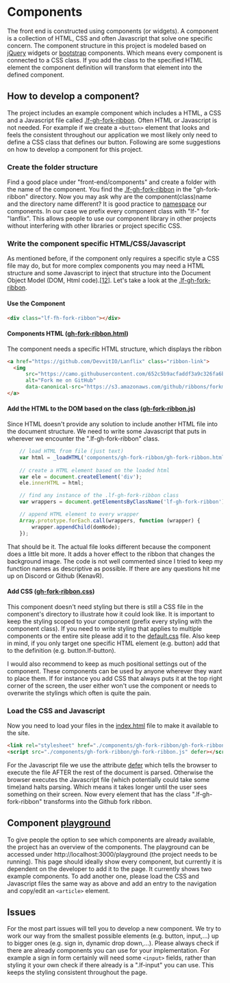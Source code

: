 # Components
The front end is constructed using components (or widgets). A component is a collection of HTML, CSS and often Javascript that solve one specific concern. The component structure in this project is modeled based on [jQuery](https://jquery.com/) widgets or [bootstrap](http://getbootstrap.com/) components. Which means every component is connected to a CSS class. If you add the class to the specified HTML element the component definition will transform that element into the defined component.

## How to develop a component?
The project includes an example component which includes a HTML, a CSS and a Javascript file called [.lf-gh-fork-ribbon](https://github.com/DevvitIO/Lanflix/blob/master/front-end/components/gh-fork-ribbon). Often HTML or Javascript is not needed. For example if we create a ```<button>``` element that looks and feels the consistent throughout our application we most likely only need to define a CSS class that defines our button. Following are some suggestions on how to develop a component for this project. 

### Create the folder structure
Find a good place under "front-end/components" and create a folder with the name of the component. You find the [.lf-gh-fork-ribbon](https://github.com/DevvitIO/Lanflix/blob/master/front-end/components/gh-fork-ribbon) in the "gh-fork-ribbon" directory. Now you may ask why are the component(class)name and the directory name different? It is good practice to [namespace](https://en.wikipedia.org/wiki/Namespace) our components. In our case we prefix every component class with "lf-" for "lanflix". This allows people to use our component library in other projects without interfering with other libraries or project specific CSS. 

### Write the component specific HTML/CSS/Javascript
As mentioned before, if the component only requires a specific style a CSS file may do, but for more complex components you may need a HTML structure and some Javascript to inject that structure into the Document Object Model (DOM, Html code).\[[1](https://developer.mozilla.org/en-US/docs/Web/API/Document_Object_Model)[2](https://www.w3.org/TR/WD-DOM/introduction.html)\]. Let's take a look at the [.lf-gh-fork-ribbon]().

 #### Use the Component

 ```html
 <div class="lf-fh-fork-ribbon"></div>
 ```

 #### Components HTML ([gh-fork-ribbon.html](https://github.com/DevvitIO/Lanflix/blob/master/front-end/components/gh-fork-ribbon/gh-fork-ribbon.html))
 The component needs a specific HTML structure, which displays the ribbon

  ```html
 <a href="https://github.com/DevvitIO/Lanflix" class="ribbon-link">
    <img 
        src="https://camo.githubusercontent.com/652c5b9acfaddf3a9c326fa6bde407b87f7be0f4/68747470733a2f2f73332e616d617a6f6e6177732e636f6d2f6769746875622f726962626f6e732f666f726b6d655f72696768745f6f72616e67655f6666373630302e706e67" 
        alt="Fork me on GitHub" 
        data-canonical-src="https://s3.amazonaws.com/github/ribbons/forkme_right_orange_ff7600.png">
</a>
 ```

#### Add the HTML to the DOM based on the class ([gh-fork-ribbon.js](https://github.com/DevvitIO/Lanflix/blob/master/front-end/components/gh-fork-ribbon))
Since HTML doesn't provide any solution to include another HTML file into the document structure. We need to write some Javascript that puts in wherever we encounter the ".lf-gh-fork-ribbon" class.

```javascript
    // load HTML from file (just text)
    var html = _loadHTML('components/gh-fork-ribbon/gh-fork-ribbon.html')
    
    // create a HTML element based on the loaded html
    var ele = document.createElement('div');
    ele.innerHTML = html;

    // find any instance of the .lf-gh-fork-ribbon class
    var wrappers = document.getElementsByClassName('lf-gh-fork-ribbon');

    // append HTML element to every wrapper
    Array.prototype.forEach.call(wrappers, function (wrapper) {
        wrapper.appendChild(domNode);
    });

```
That should be it. The actual file looks different because the component does a little bit more. It adds a hover effect to the ribbon that changes the background image. The code is not well commented since I tried to keep my function names as descriptive as possible. If there are any questions hit me up on Discord or Github (KenavR).

#### Add CSS ([gh-fork-ribbon.css](https://github.com/DevvitIO/Lanflix/blob/master/front-end/components/gh-fork-ribbon/gh-fork-ribbon.css))
This component doesn't need styling but there is still a CSS file in the component's directory to illustrate how it could look like. It is important to keep the styling scoped to your component (prefix every styling with the component class). If you need to write styling that applies to multiple components or the entire site please add it to the [default.css](https://github.com/DevvitIO/Lanflix/blob/master/front-end/default.css) file. Also keep in mind, if you only target one specific HTML element (e.g. button) add that to the definition (e.g. button.lf-button).

I would also recommend to keep as much positional settings out of the component. These components can be used by anyone wherever they want to place them. If for instance you add CSS that always puts it at the top right corner of the screen, the user either won't use the component or needs to overwrite the stylings which often is quite the pain.

### Load the CSS and Javascript
Now you need to load your files in the [index.html](https://github.com/DevvitIO/Lanflix/blob/master/front-end/index.html) file to make it available to the site. 

```html
<link rel="stylesheet" href="./components/gh-fork-ribbon/gh-fork-ribbon.css">
<script src="./components/gh-fork-ribbon/gh-fork-ribbon.js" defer></script>
```
For the Javascript file we use the attribute [defer](https://developer.mozilla.org/de/docs/Web/HTML/Element/script) which tells the browser to execute the file AFTER the rest of the document is parsed. Otherwise the browser executes the Javascript file (which potentially could take some time)and halts parsing. Which means it takes longer until the user sees something on their screen. Now every element that has the class ".lf-gh-fork-ribbon" transforms into the Github fork ribbon.

## Component [playground](https://github.com/DevvitIO/Lanflix/blob/master/front-end/component-playground)
To give people the option to see which components are already available, the project has an overview of the components. The playground can be accessed under http://localhost:3000/playground (the project needs to be running). This page should ideally show every component, but currently it is dependent on the developer to add it to the page. It currently shows two example components. To add another one, please load the CSS and Javascript files the same way as above and add an entry to the navigation and copy/edit an ```<article>``` element. 

## Issues
For the most part issues will tell you to develop a new component. We try to work our way from the smallest possible elements (e.g. button, input,...) up to bigger ones (e.g. sign in, dynamic drop down,...). Please always check if there are already components you can use for your implementation. For example a sign in form certainly will need some ```<input>``` fields, rather than styling it your own check if there already is a ".lf-input" you can use. This keeps the styling consistent throughout the page. 

